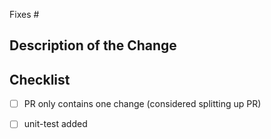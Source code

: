 <!-- If there's already an issue that this PR fixes, add that issue number below after 'Fixes #' -->
Fixes #

## Description of the Change



## Checklist

<!-- Replace '[ ]' with '[x]' to indicate that the checklist item is completed. -->
<!-- You can check the boxes now or later by just clicking on them. -->

- [ ] PR only contains one change (considered splitting up PR)
- [ ] unit-test added



